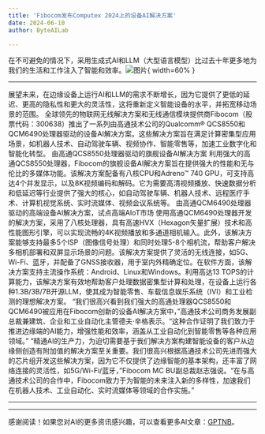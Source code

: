 ```yaml
---
title: 'Fibocom发布Computex 2024上的设备AI解决方案'
date: 2024-06-10
author: ByteAILab

---
```


在不可避免的情况下，采用生成式AI和LLM（大型语言模型）比过去十年更多地为我们的生活和工作注入了智能和效率。![图片](https://ai-techpark.com/wp-content/uploads/2024/06/Fibocom-1-960x540.jpg){ width=60% }

---
展望未来，在边缘设备上运行AI和LLM的需求不断增长，因为它提供了更低的延迟、更高的隐私性和更大的灵活性，这将重新定义智能设备的水平，并拓宽移动场景的范围。
全球领先的物联网无线解决方案和无线通信模块提供商Fibocom（股票代码：300638）推出了一系列由高通技术公司的Qualcomm® QCS8550和QCM6490处理器驱动的设备AI解决方案。这些解决方案旨在满足计算密集型应用场景，如机器人技术、自动驾驶车辆、视频协作、智能零售等，加速工业数字化和智能化转型。
由高通QCS8550处理器驱动的旗舰设备AI解决方案
利用强大的高通QCS8550处理器，Fibocom的旗舰设备AI解决方案旨在提供强大的性能和无与伦比的多媒体功能。该解决方案配备有八核CPU和Adreno™ 740 GPU，可支持高达4个并发显示，以及8K视频编码和解码。它为需要高清视频播放、快速数据分析和低延迟等行业提供了强大的核心，如自动驾驶车辆、机器人技术、远程医疗手术、计算机视觉系统、实时流媒体、视频会议系统等。
由高通QCM6490处理器驱动的高端设备AI解决方案，试点高端AIoT市场
使用高通QCM6490处理器开发的解决方案，采用了八核处理器，具有高速HVX（Hexagon矢量扩展）技术和高性能图形引擎，可以实现流畅的4K视频播放和多通道相机输入。此外，该解决方案能够支持最多5个ISP（图像信号处理）和同时处理5-8个相机流，帮助客户解决多相机部署和双屏显示场景的问题。该解决方案提供了灵活的无线连接，如5G、Wi-Fi、蓝牙，并配备了GNSS接收器，用于室内外精确定位。在软件方面，该解决方案支持主流操作系统：Android、Linux和Windows。利用高达13 TOPS的计算能力，该解决方案有效地帮助客户处理数据密集型计算和处理，在设备上运行各种1.3B/3B/7B开源LLM，使其成为智能零售、车载信息娱乐系统（IVI）和工业检测的理想解决方案。
“我们很高兴看到我们强大的高通处理器QCS8550和QCM6490被应用在Fibocom创新的设备AI解决方案中，”高通技术公司商务发展副总裁兼建筑、企业和工业自动化主管德夫·辛格表示。“这种合作证明了我们致力于推进边缘端的AI能力，增强性能和效率，涵盖从工业自动化到智能零售等各种应用领域。”
“精通AI的生产力，为迫切需要基于我们解决方案构建智能设备的客户从边缘侧创造有附加值的解决方案至关重要。我们很高兴根据高通技术公司先进而强大的芯片组开发这些解决方案，因为它不仅提供了边缘智能的基本架构，还丰富了网络连接的灵活性，如5G/Wi-Fi/蓝牙，”Fibocom MC BU副总裁赵志强说。“在与高通技术公司的合作中，Fibocom致力于为智能的未来注入新的多样性，加速我们在机器人技术、工业自动化、实时流媒体等领域的合作实施。”

---
---
感谢阅读！如果您对AI的更多资讯感兴趣，可以查看更多AI文章：[GPTNB](https://gptnb.com)。